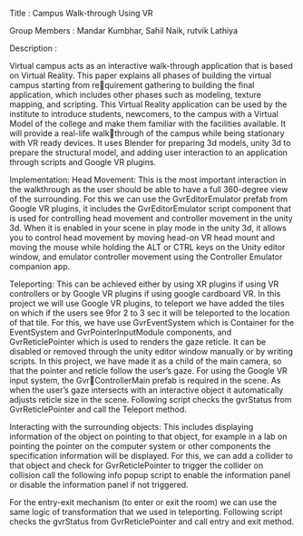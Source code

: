 Title : Campus Walk-through Using VR

Group Members :
Mandar Kumbhar,
Sahil Naik, 
rutvik Lathiya

Description :

Virtual campus acts as an interactive walk-through application that is based on Virtual
Reality. This paper explains all phases of building the virtual campus starting from requirement gathering to building the final application, which includes other phases such as
modeling, texture mapping, and scripting. This Virtual Reality application can be used by
the institute to introduce students, newcomers, to the campus with a Virtual Model of the
college and make them familiar with the facilities available. It will provide a real-life walkthrough of the campus while being stationary with VR ready devices. It uses Blender for
preparing 3d models, unity 3d to prepare the structural model, and adding user interaction
to an application through scripts and Google VR plugins.

Implementation:
Head Movement: This is the most important interaction in the walkthrough as the user
should be able to have a full 360-degree view of the surrounding. For this we can use the
GvrEditorEmulator prefab from Google VR plugins, it includes the GvrEditorEmulator
script component that is used for controlling head movement and controller movement
in the unity 3d. When it is enabled in your scene in play mode in the unity 3d, it
allows you to control head movement by moving head-on VR head mount and moving
the mouse while holding the ALT or CTRL keys on the Unity editor window, and
emulator controller movement using the Controller Emulator companion app.

Teleporting: This can be achieved either by using XR plugins if using VR controllers
or by Google VR plugins if using google cardboard VR. In this project we will use
Google VR plugins, to teleport we have added the tiles on which if the users see
9for 2 to 3 sec it will be teleported to the location of that tile. For this, we have use
GvrEventSystem which is Container for the EventSystem and GvrPointerInputModule
components, and GvrReticlePointer which is used to renders the gaze reticle. It can be
disabled or removed through the unity editor window manually or by writing scripts.
In this project, we have made it as a child of the main camera, so that the pointer
and reticle follow the user’s gaze. For using the Google VR input system, the GvrControllerMain prefab is required in the scene. As when the user’s gaze intersects with
an interactive object it automatically adjusts reticle size in the scene. Following script
checks the gvrStatus from GvrReticlePointer and call the Teleport method.

Interacting with the surrounding objects: This includes displaying information of the
object on pointing to that object, for example in a lab on pointing the pointer on the
computer system or other components the specification information will be displayed.
For this, we can add a collider to that object and check for GvrReticlePointer to trigger
the collider on collision call the following info popup script to enable the information
panel or disable the information panel if not triggered.

For the entry-exit mechanism (to enter or exit the room) we can use the same logic
of transformation that we used in teleporting. Following script checks the gvrStatus
from GvrReticlePointer and call entry and exit method.




